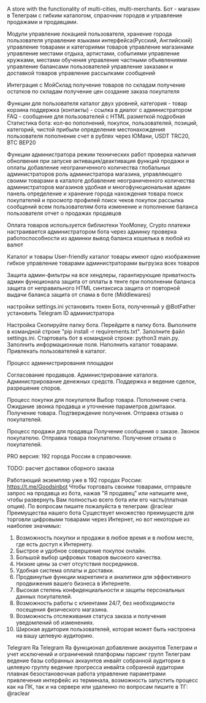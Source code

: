 A store with the functionality of multi-cities, multi-merchants. Бот - магазин в Телеграм с гибким каталогом, спраочник городов и управление продажами и продавцами.



Модули
управление локацией пользователя, хранение города пользователя
управление языками интерфейса(Русский, Английский)
управление товарами и категориями товаров
управление магазинами
управление местами отдыха, артистами, событиями
управление кружками, местами обучения
управление частными объявлениями
управление балансами пользователей
управление заказами и доставкой товаров
управление рассылками сообщений


Интеграция с МойСклад
получение товаров по складам
получение остатков по складам
получение цен
создание заказа покупателя


Функции для пользователя
каталог двух уровней, категория - товар
корзина
поддержка (контакты) - ссылка в диалог с администратором
FAQ - сообщение для пользователей с HTML разметкой
подробная Статистика бота: кол-во пополнений, покупок, пользователей, позиций, категорий, чистой прибыли
определение местонахождения пользователя
пополнение счет в рублях через ЮМани, USDT TRC20, BTC BEP20

Функции администратора
режим технических работ
проверка наличия обнолвения при запуске
активация/деактивация функций продажи и оплаты
добавление неограниченного количества глобальных администраторов
роль администратора магазина, управляющего своими товарами в каталоге
добавление неограниченного количества администраторов магазинов
удобная и многофункциональная админ панель
определение и хранение города нахождения товара
поиск покупателей и просмотр профилей
поиск чеков покупок
рассылка сообщений всем пользователям бота
изменение и пополнение баланса пользователя
отчет о продажах продавцов


Оплата товаров
используется библиотеки YooMoney, Crypto платежи
настраивается администратором бота через админку
проверка работоспособности из админки
вывод баланса кошелька в любой из валют

Каталог и товары
User-friendly каталог
товары имеют одно изображение
гибкое управление товарами администраторами
выгрузка всех товаров

Защита
админ-фильтры на все хендлеры, гарантирующие приватность админ функционала
защита от оплаты в тенге при пополнении баланса
защита от неправильного HTML синтаксиса
защита от повторной выдачи баланса
защита от спама в боте (Middlewares)

настройки settings.ini
установить токен Бота, полученный у @BotFather
установить Telegram ID администратора

Настройка
Скопируйте папку бота. Перейдите в папку бота.
Выполните в командной строке "pip install -r requirements.txt".
Заполните файл settings.ini.
Стартовать бот в командной строке: python3 main.py.
Заполнить информационные поля.
Наполнить каталог товарами.
Привлекать пользователей в каталог.

Процесс администрирования площадки

Согласование продавцов.
Администрирование каталога.
Администрирование денежных средств.
Поддержка и ведение сделок, разрешение споров.



Процесс покупки для покупателя
Выбор товара.
Пополнение счета.
Ожидание звонка продавца и уточнение параметров домтааки.
Получение товара.
Подтверждение получения.
Отправка отзыва о покупателей.


Процесс продажи для продавца
Получение сообщения о заказе.
Звонок покупателю.
Отправка товара покупателю.
Получение отзыва о покупателей.


PRO версия:
192 города России в справочнике.

TODO:
расчет доставки сборного заказа

Работающий экземпляр уже в 192 городах России: https://t.me/Goodsinbot
Чтобы торговать своими товарами, отправьте запрос на продавца из бота, нажав "Я продавец" или напишите мне, чтобы развернуть Вам полностью всего бота или его часть(платная опция).
По вопросам пишите пожалуйста в телеграм: @raclear
Преимущества нашего бота
Существует множество преимуществ для торговли цифровыми товарами через Интернет, но вот некоторые из наиболее значимых:

1. Возможность покупки и продажи в любое время и в любом месте, где есть доступ к Интернету.
2. Быстрое и удобное совершение покупок онлайн.
3. Большой выбор цифровых товаров высокого качества.
4. Низкие цены за счет отсутствия посредников.
5. Удобная система оплаты и доставки.
6. Продвинутые функции маркетинга и аналитики для эффективного продвижения вашего бизнеса в Интернете.
7. Высокая степень конфиденциальности и защиты персональных данных покупателей.
8. Возможность работы с клиентами 24/7, без необходимости посещения физического магазина.
9. Возможность отслеживания статуса заказа и получения уведомлений об изменениях.
10. Широкая аудитория пользователей, которая может быть настроена на вашу целевую аудиторию.

    
Telegram Ra
Telegram Ra функционал
добавление аккаунтов Телеграм и учет исключений и ограничений платформы
парсинг групп Телеграм
ведение базы собранных аккаунтов
инвайт собранной аудитории в целевую группу
ведение прогресса инвайта собранной аудитории
плавная безостановочная работа
управление параметрами привлечения
интерфейс из терминала, возможность запустить процесс как на ПК, так и на сервере или удаленно
по вопросам пишите в ТГ: @raclear
